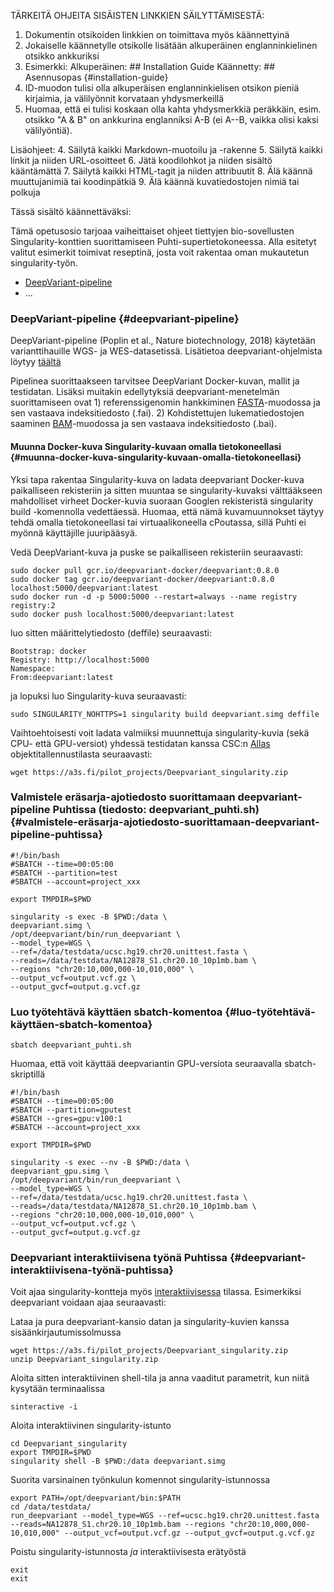 TÄRKEITÄ OHJEITA SISÄISTEN LINKKIEN SÄILYTTÄMISESTÄ:
1. Dokumentin otsikoiden linkkien on toimittava myös käännettyinä
2. Jokaiselle käännetylle otsikolle lisätään alkuperäinen englanninkielinen otsikko ankkuriksi
3. Esimerkki:
   Alkuperäinen: ## Installation Guide
   Käännetty: ## Asennusopas {#installation-guide}
4. ID-muodon tulisi olla alkuperäisen englanninkielisen otsikon pieniä kirjaimia, ja välilyönnit korvataan yhdysmerkeillä
5. Huomaa, että ei tulisi koskaan olla kahta yhdysmerkkiä peräkkäin, esim. otsikko "A & B" on ankkurina englanniksi A-B (ei A--B, vaikka olisi kaksi välilyöntiä).

Lisäohjeet:
4. Säilytä kaikki Markdown-muotoilu ja -rakenne
5. Säilytä kaikki linkit ja niiden URL-osoitteet
6. Jätä koodilohkot ja niiden sisältö kääntämättä
7. Säilytä kaikki HTML-tagit ja niiden attribuutit
8. Älä käännä muuttujanimiä tai koodinpätkiä
9. Älä käännä kuvatiedostojen nimiä tai polkuja

Tässä sisältö käännettäväksi:

Tämä opetusosio tarjoaa vaiheittaiset ohjeet tiettyjen bio-sovellusten Singularity-konttien suorittamiseen Puhti-supertietokoneessa. Alla esitetyt valitut esimerkit toimivat reseptinä, josta voit rakentaa oman mukautetun singularity-työn.

- [DeepVariant-pipeline](#deepvariant-pipeline)
- ...

### DeepVariant-pipeline {#deepvariant-pipeline} ###

DeepVariant-pipeline (Poplin et al., Nature biotechnology, 2018) käytetään varianttihauille WGS- ja WES-datasetissä. Lisätietoa deepvariant-ohjelmista löytyy [täältä](https://github.com/google/deepvariant)

Pipelinea suorittaakseen tarvitsee DeepVariant Docker-kuvan, mallit ja testidatan. Lisäksi muitakin edellytyksiä deepvariant-menetelmän suorittamiseen ovat 1) referenssigenomin hankkiminen [FASTA](https://en.wikipedia.org/wiki/FASTA_format)-muodossa ja sen vastaava indeksitiedosto (.fai). 2) Kohdistettujen lukematiedostojen saaminen [BAM](http://genome.sph.umich.edu/wiki/BAM)-muodossa ja sen vastaava indeksitiedosto (.bai).

#### Muunna Docker-kuva Singularity-kuvaan omalla tietokoneellasi {#muunna-docker-kuva-singularity-kuvaan-omalla-tietokoneellasi} ####

Yksi tapa rakentaa Singularity-kuva on ladata deepvariant Docker-kuva paikalliseen rekisteriin ja sitten muuntaa se singularity-kuvaksi välttääkseen mahdolliset virheet Docker-kuvia suoraan Googlen rekisteristä singularity build -komennolla vedettäessä. Huomaa, että nämä kuvamuunnokset täytyy tehdä omalla tietokoneellasi tai virtuaalikoneella cPoutassa, sillä Puhti ei myönnä käyttäjille juuripääsyä.

Vedä DeepVariant-kuva ja puske se paikalliseen rekisteriin seuraavasti:

```
sudo docker pull gcr.io/deepvariant-docker/deepvariant:0.8.0
sudo docker tag gcr.io/deepvariant-docker/deepvariant:0.8.0 localhost:5000/deepvariant:latest
sudo docker run -d -p 5000:5000 --restart=always --name registry registry:2
sudo docker push localhost:5000/deepvariant:latest
```

luo sitten määrittelytiedosto (deffile) seuraavasti:

```
Bootstrap: docker
Registry: http://localhost:5000
Namespace:
From:deepvariant:latest
```
ja lopuksi luo Singularity-kuva seuraavasti:

```
sudo SINGULARITY_NOHTTPS=1 singularity build deepvariant.simg deffile
```
Vaihtoehtoisesti voit ladata valmiiksi muunnettuja singularity-kuvia (sekä CPU- että GPU-versiot) yhdessä testidatan kanssa CSC:n [Allas](../../data/Allas/index.md) objektitallennustilasta seuraavasti:

```
wget https://a3s.fi/pilot_projects/Deepvariant_singularity.zip
```

### Valmistele eräsarja-ajotiedosto suorittamaan deepvariant-pipeline Puhtissa (tiedosto: deepvariant_puhti.sh) {#valmistele-eräsarja-ajotiedosto-suorittamaan-deepvariant-pipeline-puhtissa} ###

```
#!/bin/bash
#SBATCH --time=00:05:00
#SBATCH --partition=test
#SBATCH --account=project_xxx

export TMPDIR=$PWD 

singularity -s exec -B $PWD:/data \
deepvariant.simg \
/opt/deepvariant/bin/run_deepvariant \
--model_type=WGS \
--ref=/data/testdata/ucsc.hg19.chr20.unittest.fasta \
--reads=/data/testdata/NA12878_S1.chr20.10_10p1mb.bam \
--regions "chr20:10,000,000-10,010,000" \
--output_vcf=output.vcf.gz \
--output_gvcf=output.g.vcf.gz
```

### Luo työtehtävä käyttäen sbatch-komentoa {#luo-työtehtävä-käyttäen-sbatch-komentoa} ###

```
sbatch deepvariant_puhti.sh
```

Huomaa, että voit käyttää deepvariantin GPU-versiota seuraavalla sbatch-skriptillä

```
#!/bin/bash
#SBATCH --time=00:05:00
#SBATCH --partition=gputest
#SBATCH --gres=gpu:v100:1
#SBATCH --account=project_xxx

export TMPDIR=$PWD

singularity -s exec --nv -B $PWD:/data \
deepvariant_gpu.simg \
/opt/deepvariant/bin/run_deepvariant \
--model_type=WGS \
--ref=/data/testdata/ucsc.hg19.chr20.unittest.fasta \
--reads=/data/testdata/NA12878_S1.chr20.10_10p1mb.bam \
--regions "chr20:10,000,000-10,010,000" \
--output_vcf=output.vcf.gz \
--output_gvcf=output.g.vcf.gz
```

### Deepvariant interaktiivisena työnä Puhtissa {#deepvariant-interaktiivisena-työnä-puhtissa} ###

Voit ajaa singularity-kontteja myös [interaktiivisessa](../../computing/running/interactive-usage.md) tilassa. Esimerkiksi deepvariant voidaan ajaa seuraavasti:

Lataa ja pura deepvariant-kansio datan ja singularity-kuvien kanssa sisäänkirjautumissolmussa
```
wget https://a3s.fi/pilot_projects/Deepvariant_singularity.zip
unzip Deepvariant_singularity.zip
```
Aloita sitten interaktiivinen shell-tila ja anna vaaditut parametrit, kun niitä kysytään terminaalissa
```
sinteractive -i
```
Aloita interaktiivinen singularity-istunto
```
cd Deepvariant_singularity
export TMPDIR=$PWD
singularity shell -B $PWD:/data deepvariant.simg
```
Suorita varsinainen työnkulun komennot singularity-istunnossa

```
export PATH=/opt/deepvariant/bin:$PATH
cd /data/testdata/
run_deepvariant --model_type=WGS --ref=ucsc.hg19.chr20.unittest.fasta --reads=NA12878_S1.chr20.10_10p1mb.bam --regions "chr20:10,000,000-10,010,000" --output_vcf=output.vcf.gz --output_gvcf=output.g.vcf.gz
```
Poistu singularity-istunnosta _ja_ interaktiivisesta erätyöstä

```
exit
exit
